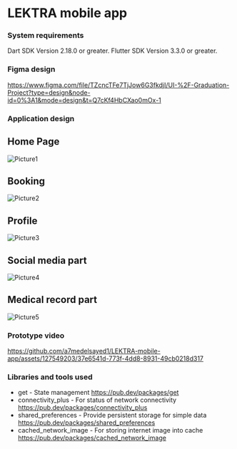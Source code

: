 
# LEKTRA mobile app

### System requirements

Dart SDK Version 2.18.0 or greater.
Flutter SDK Version 3.3.0 or greater.

### Figma design 

https://www.figma.com/file/TZcncTFe7TjJow6G3fkdjI/UI-%2F-Graduation-Project?type=design&node-id=0%3A1&mode=design&t=Q7cKf4HbCXao0mOx-1
### Application design 
## Home Page
![Picture1](https://github.com/a7medelsayed1/LEKTRA-mobile-app/assets/127549203/fbb2e170-1ed3-48db-9dc3-b085b16738d7)
## Booking
![Picture2](https://github.com/a7medelsayed1/LEKTRA-mobile-app/assets/127549203/f734485f-775e-4a56-b8f4-ede0b364b94b)
## Profile
![Picture3](https://github.com/a7medelsayed1/LEKTRA-mobile-app/assets/127549203/f4627b43-47f4-498e-b866-412421af6198)
## Social media part
![Picture4](https://github.com/a7medelsayed1/LEKTRA-mobile-app/assets/127549203/7f10637f-e5ef-4afd-8c34-aefe962d747e)
## Medical record part
![Picture5](https://github.com/a7medelsayed1/LEKTRA-mobile-app/assets/127549203/688b5162-8ae1-48aa-b678-752a845e29bf)

### Prototype video

https://github.com/a7medelsayed1/LEKTRA-mobile-app/assets/127549203/37e6541d-773f-4dd8-8931-49cb0218d317

### Libraries and tools used

- get - State management
  https://pub.dev/packages/get
- connectivity_plus - For status of network connectivity
  https://pub.dev/packages/connectivity_plus
- shared_preferences - Provide persistent storage for simple data
  https://pub.dev/packages/shared_preferences
- cached_network_image - For storing internet image into cache
  https://pub.dev/packages/cached_network_image

